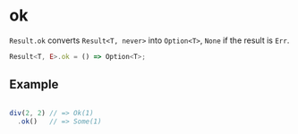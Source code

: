 # ok

`Result.ok` converts `Result<T, never>` into `Option<T>`, `None` if the result is `Err`.

```typescript
Result<T, E>.ok = () => Option<T>;

```

## Example

```typescript

div(2, 2) // => Ok(1)
  .ok()   // => Some(1)

```
